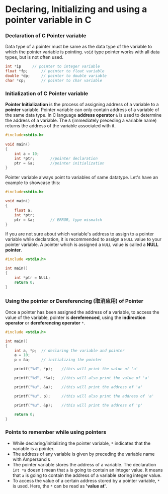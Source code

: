 # Declaring, Initializing and using a pointer variable in C

### Declaration of C Pointer variable

Data type of a pointer must be same as the data type of the variable to which the pointer variable is pointing. `void` type pointer works with all data types, but is not often used.

```c
int *ip     // pointer to integer variable
float *fp;      // pointer to float variable
double *dp;     // pointer to double variable
char *cp;       // pointer to char variable
```

### Initialization of C Pointer variable

**Pointer Initialization** is the process of assigning address of a variable to a **pointer** variable. Pointer variable can only contain address of a variable of the same data type. In C language **address operator** `&` is used to determine the address of a variable. The `&` \(immediately preceding a variable name\) returns the address of the variable associated with it.

```c
#include<stdio.h>
    
void main()
{
    int a = 10;
    int *ptr;       //pointer declaration
    ptr = &a;       //pointer initialization
}
```

Pointer variable always point to variables of same datatype. Let's have an example to showcase this:

```c
#include<stdio.h>

void main()
{
    float a;
    int *ptr;
    ptr = &a;       // ERROR, type mismatch
}
```

If you are not sure about which variable's address to assign to a pointer variable while declaration, it is recommended to assign a `NULL` value to your pointer variable. A pointer which is assigned a `NULL` value is called a **NULL pointer**.

```c
#include <stdio.h>

int main() 
{
    int *ptr = NULL;
    return 0;
}
```

### Using the pointer or Dereferencing \(取消应用\) of Pointer

Once a pointer has been assigned the address of a variable, to access the value of the variable, pointer is **dereferenced**, using the **indirection operator** or **dereferencing operator** `*`.

```c
#include <stdio.h>

int main()
{
    int a, *p;  // declaring the variable and pointer
    a = 10;
    p = &a;     // initializing the pointer

    printf("%d", *p);    //this will print the value of 'a'

    printf("%d", *&a);   //this will also print the value of 'a'

    printf("%u", &a);    //this will print the address of 'a'

    printf("%u", p);     //this will also print the address of 'a'

    printf("%u", &p);    //this will print the address of 'p'
    
    return 0;
}
```

### Points to remember while using pointers

* While declaring/initializing the pointer variable, `*` indicates that the variable is a pointer.
* The address of any variable is given by preceding the variable name with Ampersand `&` 
* The pointer variable stores the address of a variable. The declaration `int *a` doesn't mean that `a` is going to contain an integer value. It means that `a` is going to contain the address of a variable storing integer value.
* To access the value of a certain address stored by a pointer variable, `*` is used. Here, the `*` can be read as **'value at'**.

